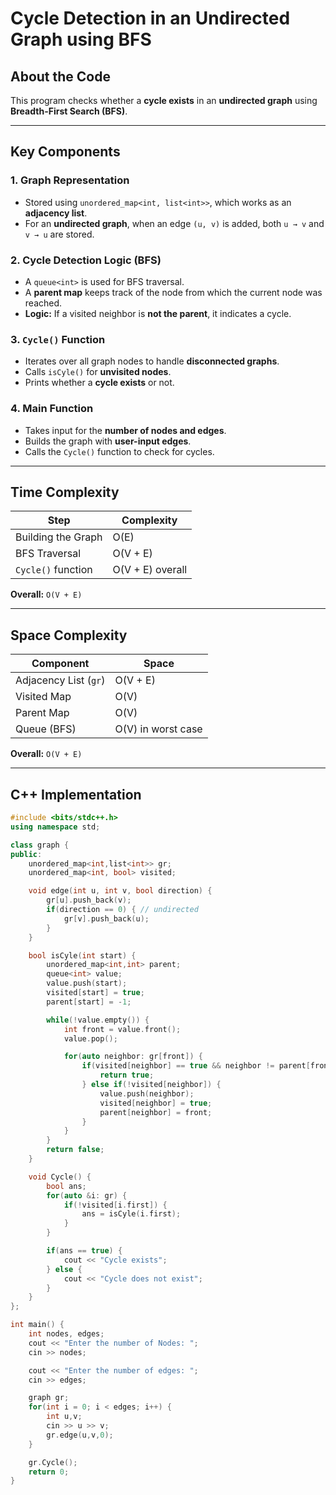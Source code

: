 # Cycle Detection in an Undirected Graph using BFS

## About the Code
This program checks whether a **cycle exists** in an **undirected graph** using **Breadth-First Search (BFS)**.

---

##  Key Components

### 1. Graph Representation
- Stored using `unordered_map<int, list<int>>`, which works as an **adjacency list**.  
- For an **undirected graph**, when an edge `(u, v)` is added, both `u → v` and `v → u` are stored.

### 2. Cycle Detection Logic (BFS)
- A `queue<int>` is used for BFS traversal.  
- A **parent map** keeps track of the node from which the current node was reached.  
- **Logic:** If a visited neighbor is **not the parent**, it indicates a cycle.

### 3. `Cycle()` Function
- Iterates over all graph nodes to handle **disconnected graphs**.  
- Calls `isCyle()` for **unvisited nodes**.  
- Prints whether a **cycle exists** or not.

### 4. Main Function
- Takes input for the **number of nodes and edges**.  
- Builds the graph with **user-input edges**.  
- Calls the `Cycle()` function to check for cycles.

---

## Time Complexity
| Step | Complexity |
|------|------------|
| Building the Graph | O(E) |
| BFS Traversal | O(V + E) |
| `Cycle()` function | O(V + E) overall |

**Overall:** `O(V + E)`

---

## Space Complexity
| Component | Space |
|-----------|-------|
| Adjacency List (`gr`) | O(V + E) |
| Visited Map | O(V) |
| Parent Map | O(V) |
| Queue (BFS) | O(V) in worst case |

**Overall:** `O(V + E)`

---

## C++ Implementation

```cpp
#include <bits/stdc++.h>
using namespace std;

class graph {
public:
    unordered_map<int,list<int>> gr;
    unordered_map<int, bool> visited;

    void edge(int u, int v, bool direction) {
        gr[u].push_back(v);
        if(direction == 0) { // undirected
            gr[v].push_back(u);
        }
    }

    bool isCyle(int start) {
        unordered_map<int,int> parent;
        queue<int> value;
        value.push(start);
        visited[start] = true;
        parent[start] = -1;

        while(!value.empty()) {
            int front = value.front();
            value.pop();

            for(auto neighbor: gr[front]) {
                if(visited[neighbor] == true && neighbor != parent[front]) {
                    return true;
                } else if(!visited[neighbor]) {
                    value.push(neighbor);
                    visited[neighbor] = true;
                    parent[neighbor] = front;
                }
            }
        }
        return false;
    }

    void Cycle() {
        bool ans;
        for(auto &i: gr) {
            if(!visited[i.first]) {
                ans = isCyle(i.first);
            }
        }

        if(ans == true) {
            cout << "Cycle exists";
        } else {
            cout << "Cycle does not exist";
        }
    }
};

int main() {
    int nodes, edges;
    cout << "Enter the number of Nodes: ";
    cin >> nodes;

    cout << "Enter the number of edges: ";
    cin >> edges;

    graph gr;
    for(int i = 0; i < edges; i++) {
        int u,v;
        cin >> u >> v;
        gr.edge(u,v,0);
    }

    gr.Cycle();
    return 0;
}
